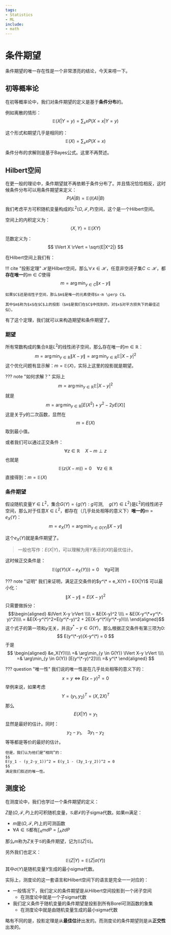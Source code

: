 ```yaml
---
tags:
- Statistics
- ML
include:
- math
---
```


# 条件期望
条件期望的唯一存在性是一个非常漂亮的结论，今天来唠一下。
## 初等概率论
在初等概率论中，我们对条件期望的定义是基于**条件分布**的。

例如离散的情形：
$$
\mathbb{E}(X|Y=y) = \sum_x xP(X=x|Y=y)
$$

这个形式和期望几乎是相同的：
$$
\mathbb{E}(X) = \sum_x xP(X=x)
$$

条件分布的求解则是基于Bayes公式。这里不再赘述。

## Hilbert空间
在更一般的理论中，条件期望就不再依赖于条件分布了。并且情况恰恰相反，这时候条件分布可以用条件期望来定义：
$$
P(A|B) = \mathbb{E}(I(A)|B)
$$

我们考虑平方可积随机变量构成的$L^2(\Omega,\mathcal{F}, P)$空间，这个是一个Hilbert空间。

空间上的内积定义为：
$$
\langle X,Y \rangle = \mathbb{E}(XY)
$$

范数定义为：
$$
\lVert X \rVert = \sqrt{E|X^2|}
$$

在Hilbert空间上我们有：

!!! cite "投影定理"
    $\mathcal{H}$是Hilbert空间，那么$\forall x\in \mathcal{H}$，任意非空闭子集$C\subset \mathcal{H}$，都**存在唯一**的$m \in C$使得
    $$
    m = \arg\min_{y \in C} \lVert x-y \rVert
    $$

    如果$C$还是线性子空间，那么$m$是唯一的元素使得$x-m \perp C$。

    其中$m$称为$x$在$C$上的投影（$m$是我们在$C$中找到的，对$x$对平方损失下的最佳近似）。

有了这个定理，我们就可以来构造期望和条件期望了。
### 期望
所有常数构成的集合$\mathbb{R}$是$L^2$的线性闭子空间，那么存在唯一的$m\in \mathbb{R}$：
$$
m = \arg\min_{y \in \mathbb{R}} \lVert X-y \rVert = \arg\min_{y \in \mathbb{R}} \mathbb{E}|X-y|^2
$$
这个优化问题有显示解：$m = \mathbb{E}(X)$，实际上这里的投影就是期望。

??? note "如何求解？"
    实际上
    $$
    m = \arg\min_{y \in \mathbb{R}} \mathbb{E}|X-y|^2
    $$
    就是
    $$
    m = \arg\min_{y \in \mathbb{R}} [E(X^2)+y^2-2yE(X)]
    $$
    这是关于$y$的二次函数，显然在
    $$
    m = E(X)
    $$
    取到最小值。

或者我们可以通过正交条件：
$$
\forall z \in \mathbb{R}\quad X-m \perp z
$$
也就是
$$
\mathbb{E}(z(X-m))=0 \quad \forall z \in \mathbb{R}
$$
直接得到：$m=\mathbb{E}(X)$
### 条件期望
假设随机变量$Y\in L^2$，集合$G(Y) = \{ g(Y): g \text{可测} ,\quad  g(Y)\in L^2 \}$是$L^2$的线性闭子空间，那么对于任意$X\in L^2$，都存在（几乎处处相等的意义下）**唯一的**$m = e_X(Y)$：
$$
m = e_X(Y)= \arg\min_{y \in G(Y)} \lVert X-y \rVert
$$

这个$e_X(Y)$就是条件期望了。
> 一般也写作：$E(X|Y)$，可以理解为用$Y$表示的$X$的最优估计。

这时候正交条件是：
$$
\mathbb{E}(g(Y)(X-e_X(Y))) = 0 \quad \forall g \text{可测}
$$

??? note "证明"
    我们来证明，满足正交条件的$y^\* = e_X(Y) = E(X|Y)$ 可以最小化：
    $$
    \lVert X-y \rVert = E(X-y)^2
    $$
    只需要做拆分：
    $$\begin{aligned}
    &\lVert X-y \rVert \\\\
    = &E(X-y)^2 \\\\
    = &E(X-y^\*+y^\*-y)^2\\\\
    = &E(X-y^\*)^2+E(y^\*-y)^2 + 2E(X-y^\*)(y^\*-y)\\\\
    \end{aligned}$$
    这个式子的第一项和$y$无关，并且$y^*-y \in G(Y)$，那么根据正交条件有第三项为0:
    $$
    E(y^\*-y)(X-y^\*) = 0
    $$
    于是
    $$
    \begin{aligned}
    &e_X(Y)\\\\
    =& \arg\min_{y \in G(Y)} \lVert X-y \rVert \\\\
    =& \arg\min_{y \in G(Y)} [E(y^\*-y)^2]\\\\
    =& y^\*
    \end{aligned}
    $$


??? question "唯一性"
    我们说的唯一性是在几乎处处相等的意义下的：
    $$
    x = y \iff E(x-y)^2=0
    $$
    举例来说，如果考虑
    $$
    Y = (y_1,y_2)^T = (X, 2X)^T
    $$
    那么
    $$
    E(X|Y) = y_1
    $$
    显然是最好的估计。同时：
    $$
    y_2-y_1,\quad 3y_1-y_2
    $$
    等等都是等价的最好的估计。

    但是，我们认为他们是“相同”的：
    $$
    E(y_1 - (y_2-y_1))^2 = E(y_1 - (3y_1-y_2))^2 = 0
    $$
    满足我们叙述的唯一性。

## 测度论
在测度论中，我们也学过一个条件期望的定义：

$Z$是$(\Omega,\mathcal{F}, P)$上的可积随机变量，$\mathcal{G}是\mathcal{F}$的子sigma代数。如果$m$满足：

- $m$是$(\Omega,\mathcal{F}, P)$上的可测函数
- $\forall A \in \mathcal{G}$都有$\int_A mdP = \int_A zdP$

那么$m$称为$Z$关于$\mathcal{G}$的条件期望，记为$\mathbb{E}(Z|\mathcal{G})$。

另外我们也定义：
$$
\mathbb{E}(Z|Y) = \mathbb{E}(Z|\sigma(Y)) 
$$
其中$\sigma(Y)$是随机变量$Y$生成的最小sigma代数。

实际上，测度论的这一套语言和Hilbert空间下的语言是完全一一对应的：

- 一般情况下，我们定义的条件期望是从Hilbert空间投影到一个闭子空间
    - 在测度论中就是一个子sigma代数
- 我们定义条件于随机变量的条件期望是投影到所有Borel可测函数的象集
    - 在测度论中就是由随机变量生成的最小sigma代数

略有不同的是，投影定理是从**最佳估计**出发的。而测度论的条件期望则是从**正交性**出发的。